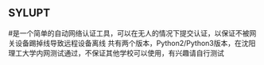 ## SYLUPT
#是一个简单的自动网络认证工具，可以在无人的情况下提交认证，以保证不被网关设备踢掉线导致远程设备离线
共有两个版本，Python2/Python3版本，在沈阳理工大学内网测试通过，不保证其他学校可以使用，有兴趣请自行测试

